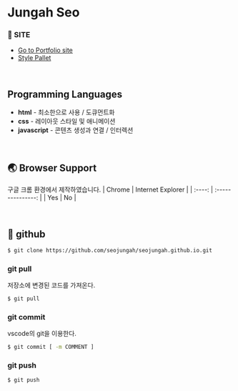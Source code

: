 # Jungah Seo

### 🔗 SITE
* [Go to Portfolio site](https://seojungah.github.io/)
* [Style Pallet](https://seojungah.github.io/style.html)

&nbsp;&nbsp;&nbsp;&nbsp;
##  Programming Languages

* __html__ - 최소한으로 사용 / 도큐먼트화
* __css__ - 레이아웃 스타일 및 애니메이션
* __javascript__ - 콘텐츠 생성과 연결 / 인터렉션

&nbsp;&nbsp;&nbsp;&nbsp;
## 🌏 Browser Support
구글 크롬 환경에서 제작하였습니다.
| Chrome | Internet Explorer |
| :----: | :---------------: |
|  Yes   |        No         |


&nbsp;&nbsp;&nbsp;&nbsp;
## 💾 github

```bash
$ git clone https://github.com/seojungah/seojungah.github.io.git
```
### git pull
저장소에 변경된 코드를 가져온다.

```bash
$ git pull
```

### git commit
vscode의 git을 이용한다.

```bash
$ git commit [ -m COMMENT ]
```

### git push
```bash
$ git push
```
